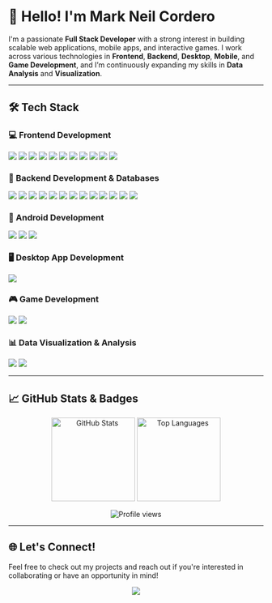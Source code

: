 # 👋 Hello! I'm Mark Neil Cordero

I'm a passionate **Full Stack Developer** with a strong interest in building scalable web applications, mobile apps, and interactive games. I work across various technologies in **Frontend**, **Backend**, **Desktop**, **Mobile**, and **Game Development**, and I’m continuously expanding my skills in **Data Analysis** and **Visualization**.

---

## 🛠️ Tech Stack

### 💻 Frontend Development
<p>
  <a href="https://developer.mozilla.org/en-US/docs/Web/HTML"><img src="https://img.shields.io/badge/HTML5-E34F26?logo=html5&logoColor=white&style=for-the-badge" /></a>
  <a href="https://developer.mozilla.org/en-US/docs/Web/CSS"><img src="https://img.shields.io/badge/CSS3-1572B6?logo=css3&logoColor=white&style=for-the-badge" /></a>
  <a href="https://developer.mozilla.org/en-US/docs/Web/JavaScript"><img src="https://img.shields.io/badge/JavaScript-F7DF1E?logo=javascript&logoColor=black&style=for-the-badge" /></a>
  <a href="https://www.typescriptlang.org/"><img src="https://img.shields.io/badge/TypeScript-3178C6?logo=typescript&logoColor=white&style=for-the-badge" /></a>
  <a href="https://getbootstrap.com/"><img src="https://img.shields.io/badge/Bootstrap-7952B3?logo=bootstrap&logoColor=white&style=for-the-badge" /></a>
  <a href="https://tailwindcss.com/"><img src="https://img.shields.io/badge/Tailwind_CSS-38B2AC?logo=tailwind-css&logoColor=white&style=for-the-badge" /></a>
  <a href="https://jquery.com/"><img src="https://img.shields.io/badge/jQuery-0769AD?logo=jquery&logoColor=white&style=for-the-badge" /></a>
  <a href="https://reactjs.org/"><img src="https://img.shields.io/badge/React-61DAFB?logo=react&logoColor=black&style=for-the-badge" /></a>
  <a href="https://vuejs.org/"><img src="https://img.shields.io/badge/Vue.js-4FC08D?logo=vue.js&logoColor=white&style=for-the-badge" /></a>
  <a href="https://nextjs.org/"><img src="https://img.shields.io/badge/Next.js-000000?logo=next.js&logoColor=white&style=for-the-badge" /></a>
  <a href="https://nuxt.com/"><img src="https://img.shields.io/badge/Nuxt.js-00DC82?logo=nuxt.js&logoColor=white&style=for-the-badge" /></a>
</p>

### 🧠 Backend Development & Databases
<p>
  <a href="https://www.php.net/"><img src="https://img.shields.io/badge/PHP-777BB4?logo=php&logoColor=white&style=for-the-badge" /></a>
  <a href="https://www.mysql.com/"><img src="https://img.shields.io/badge/MySQL-4479A1?logo=mysql&logoColor=white&style=for-the-badge" /></a>
  <a href="https://www.sqlite.org/"><img src="https://img.shields.io/badge/SQLite-003B57?logo=sqlite&logoColor=white&style=for-the-badge" /></a>
  <a href="https://firebase.google.com/"><img src="https://img.shields.io/badge/Firebase-FFCA28?logo=firebase&logoColor=black&style=for-the-badge" /></a>
  <a href="https://www.mongodb.com/"><img src="https://img.shields.io/badge/MongoDB-47A248?logo=mongodb&logoColor=white&style=for-the-badge" /></a>
  <a href="https://laravel.com/"><img src="https://img.shields.io/badge/Laravel-FF2D20?logo=laravel&logoColor=white&style=for-the-badge" /></a>
  <a href="https://backpackforlaravel.com/"><img src="https://img.shields.io/badge/Backpack-3C3C3C?logo=laravel&logoColor=white&style=for-the-badge" /></a>
  <a href="https://nodejs.org/"><img src="https://img.shields.io/badge/Node.js-339933?logo=node.js&logoColor=white&style=for-the-badge" /></a>
  <a href="https://expressjs.com/"><img src="https://img.shields.io/badge/Express.js-000000?logo=express&logoColor=white&style=for-the-badge" /></a>
  <a href="https://jestjs.io/"><img src="https://img.shields.io/badge/Jest-C21325?logo=jest&logoColor=white&style=for-the-badge" /></a>
  <a href="https://phpunit.de/"><img src="https://img.shields.io/badge/PHPUnit-6C7790?logo=php&logoColor=white&style=for-the-badge" /></a>
  <a href="https://hoppscotch.io/"><img src="https://img.shields.io/badge/Hoppscotch-009688?logo=hoppscotch&logoColor=white&style=for-the-badge" /></a>
  <a href="https://www.postman.com/"><img src="https://img.shields.io/badge/Postman-FF6C37?logo=postman&logoColor=white&style=for-the-badge" /></a>
</p>

### 📱 Android Development
<p>
  <a href="https://reactnative.dev/"><img src="https://img.shields.io/badge/React_Native-61DAFB?logo=react&logoColor=black&style=for-the-badge" /></a>
  <a href="https://expo.dev/"><img src="https://img.shields.io/badge/Expo_Go-000020?logo=expo&logoColor=white&style=for-the-badge" /></a>
  <a href="https://docs.expo.dev/eas/"><img src="https://img.shields.io/badge/EAS_Build-4630EB?logo=expo&logoColor=white&style=for-the-badge" /></a>
</p>

### 🖥️ Desktop App Development
<p>
  <a href="https://www.electronjs.org/"><img src="https://img.shields.io/badge/Electron-47848F?logo=electron&logoColor=white&style=for-the-badge" /></a>
</p>

### 🎮 Game Development
<p>
  <a href="https://phaser.io/"><img src="https://img.shields.io/badge/Phaser-2E3A59?logo=phaser&logoColor=white&style=for-the-badge" /></a>
  <a href="https://create.roblox.com/"><img src="https://img.shields.io/badge/Roblox_Studio-000000?logo=roblox&logoColor=white&style=for-the-badge" /></a>
</p>

### 📊 Data Visualization & Analysis
<p>
  <a href="https://www.chartjs.org/"><img src="https://img.shields.io/badge/Chart.js-FF6384?logo=chart.js&logoColor=white&style=for-the-badge" /></a>
  <a href="https://danfo.jsdata.org/"><img src="https://img.shields.io/badge/Danfo.js-222222?logo=data:image/svg+xml;base64,PHN2ZyBmaWxsPSJ3aGl0ZSIgdmVyc2lvbj0iMSIgaGVpZ2h0PSIxNiIgd2lkdGg9IjE2IiB4bWxucz0iaHR0cDovL3d3dy53My5vcmcvMjAwMC9zdmciPjxjaXJjbGUgY3g9IjgiIGN5PSI4IiByPSI4IiBmaWxsPSIjMjk3YmZlIi8+PC9zdmc+&style=for-the-badge" /></a>
</p>

---

## 📈 GitHub Stats & Badges

<p align="center">
  <img src="https://github-readme-stats.vercel.app/api?username=markneilcordero&show_icons=true&theme=react" alt="GitHub Stats" height="165" />
  <img src="https://github-readme-stats.vercel.app/api/top-langs/?username=markneilcordero&layout=compact&theme=react" alt="Top Languages" height="165" />
</p>

<p align="center">
  <img src="https://komarev.com/ghpvc/?username=markneilcordero&label=Profile%20views&color=0e75b6&style=flat" alt="Profile views" />
</p>

---

## 🌐 Let's Connect!

Feel free to check out my projects and reach out if you're interested in collaborating or have an opportunity in mind!

<p align="center">
  <a href="https://markneilcordero.vercel.app/" target="_blank">
    <img src="https://img.shields.io/badge/🌐 Portfolio Website-000?style=for-the-badge&logo=vercel&logoColor=white" />
  </a>
</p>
